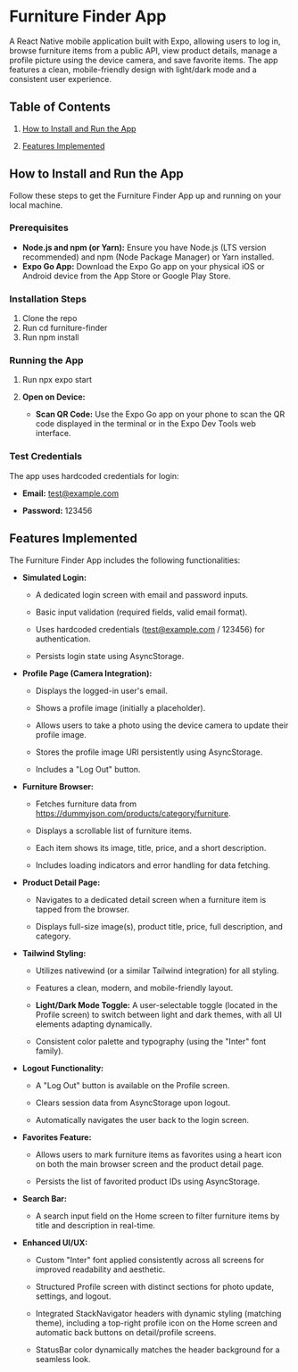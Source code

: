 Furniture Finder App
====================

A React Native mobile application built with Expo, allowing users to log in, browse furniture items from a public API, view product details, manage a profile picture using the device camera, and save favorite items. The app features a clean, mobile-friendly design with light/dark mode and a consistent user experience.

Table of Contents
-----------------

1.  [How to Install and Run the App](https://www.google.com/search?q=#how-to-install-and-run-the-app)
    
2.  [Features Implemented](https://www.google.com/search?q=#features-implemented)
    

How to Install and Run the App
------------------------------

Follow these steps to get the Furniture Finder App up and running on your local machine.

### Prerequisites

*   **Node.js and npm (or Yarn):** Ensure you have Node.js (LTS version recommended) and npm (Node Package Manager) or Yarn installed.
*   **Expo Go App:** Download the Expo Go app on your physical iOS or Android device from the App Store or Google Play Store.
    

### Installation Steps

1.  Clone the repo
2.  Run cd furniture-finder
3.  Run npm install

### Running the App

1.  Run npx expo start
    
2.  **Open on Device:**
    
    *   **Scan QR Code:** Use the Expo Go app on your phone to scan the QR code displayed in the terminal or in the Expo Dev Tools web interface.
        

### Test Credentials

The app uses hardcoded credentials for login:

*   **Email:** test@example.com
    
*   **Password:** 123456
    

Features Implemented
--------------------

The Furniture Finder App includes the following functionalities:

*   **Simulated Login:**
    
    *   A dedicated login screen with email and password inputs.
        
    *   Basic input validation (required fields, valid email format).
        
    *   Uses hardcoded credentials (test@example.com / 123456) for authentication.
        
    *   Persists login state using AsyncStorage.
        
*   **Profile Page (Camera Integration):**
    
    *   Displays the logged-in user's email.
        
    *   Shows a profile image (initially a placeholder).
        
    *   Allows users to take a photo using the device camera to update their profile image.
        
    *   Stores the profile image URI persistently using AsyncStorage.
        
    *   Includes a "Log Out" button.
        
*   **Furniture Browser:**
    
    *   Fetches furniture data from https://dummyjson.com/products/category/furniture.
        
    *   Displays a scrollable list of furniture items.
        
    *   Each item shows its image, title, price, and a short description.
        
    *   Includes loading indicators and error handling for data fetching.
        
*   **Product Detail Page:**
    
    *   Navigates to a dedicated detail screen when a furniture item is tapped from the browser.
        
    *   Displays full-size image(s), product title, price, full description, and category.
        
*   **Tailwind Styling:**
    
    *   Utilizes nativewind (or a similar Tailwind integration) for all styling.
        
    *   Features a clean, modern, and mobile-friendly layout.
        
    *   **Light/Dark Mode Toggle:** A user-selectable toggle (located in the Profile screen) to switch between light and dark themes, with all UI elements adapting dynamically.
        
    *   Consistent color palette and typography (using the "Inter" font family).
        
*   **Logout Functionality:**
    
    *   A "Log Out" button is available on the Profile screen.
        
    *   Clears session data from AsyncStorage upon logout.
        
    *   Automatically navigates the user back to the login screen.
        
*   **Favorites Feature:**
    
    *   Allows users to mark furniture items as favorites using a heart icon on both the main browser screen and the product detail page.
        
    *   Persists the list of favorited product IDs using AsyncStorage.
        
*   **Search Bar:**
    
    *   A search input field on the Home screen to filter furniture items by title and description in real-time.
        
*   **Enhanced UI/UX:**
    
    *   Custom "Inter" font applied consistently across all screens for improved readability and aesthetic.
        
    *   Structured Profile screen with distinct sections for photo update, settings, and logout.
        
    *   Integrated StackNavigator headers with dynamic styling (matching theme), including a top-right profile icon on the Home screen and automatic back buttons on detail/profile screens.
        
    *   StatusBar color dynamically matches the header background for a seamless look.
